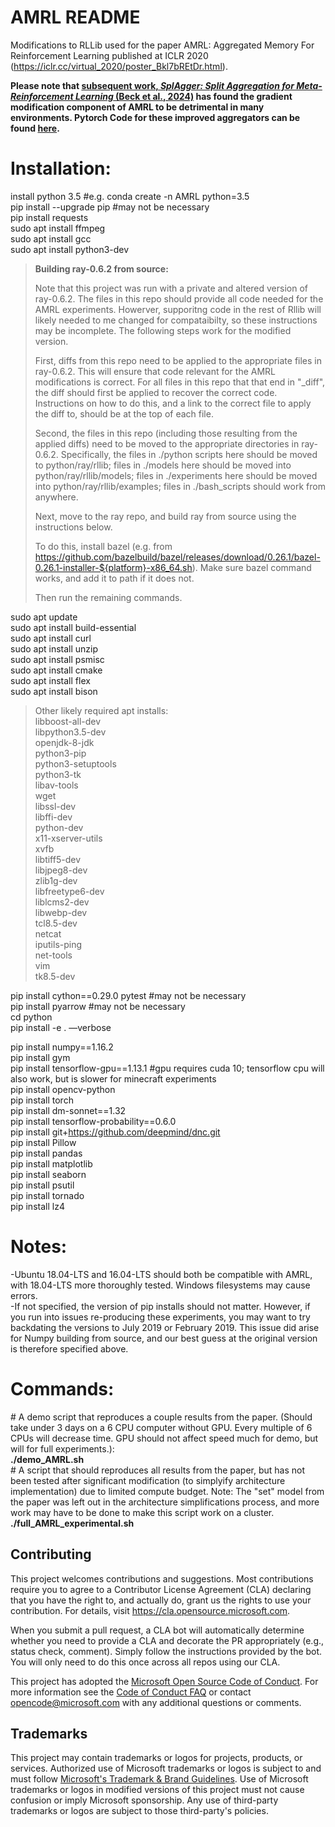 # AMRL README

Modifications to RLLib used for the paper AMRL: Aggregated Memory For Reinforcement Learning published at ICLR 2020 (https://iclr.cc/virtual_2020/poster_Bkl7bREtDr.html).

**Please note that [subsequent work, *SplAgger: Split Aggregation for Meta-Reinforcement Learning* (Beck et al., 2024)](https://arxiv.org/abs/2403.03020) has found the gradient modification component of AMRL to be detrimental in many environments.  Pytorch Code for these improved aggregators can be found [here](https://github.com/jacooba/hyper/blob/main/models/aggregator.py).**

# Installation:

install python 3.5 #e.g. conda create -n AMRL python=3.5  
pip install --upgrade pip #may not be necessary  
pip install requests  
sudo apt install ffmpeg  
sudo apt install gcc  
sudo apt install python3-dev  

>**Building ray-0.6.2 from source:**
>
>Note that this project was run with a private and altered version of ray-0.6.2. The files in this repo should provide all code needed for the AMRL experiments. Howerver, supporitng code in the rest of Rllib will likely needed to me changed for compataibilty, so these instructions may be incomplete. The following steps work for the modified version.
>
>First, diffs from this repo need to be applied to the appropriate files in ray-0.6.2. This will ensure that code relevant for the AMRL modifications is correct. For all files in this repo that that end in "_diff", the diff should first be applied to recover the correct code. Instructions on how to do this, and a link to the correct file to apply the diff to, should be at the top of each file.
>
>Second, the files in this repo (including those resulting from the applied diffs) need to be moved to the appropriate directories in ray-0.6.2. Specifically, the files in ./python scripts here should be moved to python/ray/rllib; files in ./models here should be moved into python/ray/rllib/models;  files in ./experiments here should be moved into python/ray/rllib/examples; files in ./bash_scripts should work from anywhere. 
>
>Next, move to the ray repo, and build ray from source using the instructions below.
>
>To do this, install bazel (e.g. from https://github.com/bazelbuild/bazel/releases/download/0.26.1/bazel-0.26.1-installer-${platform}-x86_64.sh). Make sure bazel command works, and add it to path if it does not.  
>
>Then run the remaining commands.

sudo apt update  
sudo apt install build-essential  
sudo apt install curl  
sudo apt install unzip  
sudo apt install psmisc  
sudo apt install cmake  
sudo apt install flex  
sudo apt install bison  

> Other likely required apt installs:  
> libboost-all-dev  
  libpython3.5-dev  
  openjdk-8-jdk  
  python3-pip  
  python3-setuptools  
  python3-tk  
  libav-tools  
  wget  
  libssl-dev  
  libffi-dev  
  python-dev  
  x11-xserver-utils  
  xvfb  
  libtiff5-dev  
  libjpeg8-dev  
  zlib1g-dev  
  libfreetype6-dev  
  liblcms2-dev  
  libwebp-dev  
  tcl8.5-dev  
  netcat  
  iputils-ping  
  net-tools  
  vim  
  tk8.5-dev

pip install cython==0.29.0 pytest #may not be necessary  
pip install pyarrow #may not be necessary  
cd python  
pip install -e . —verbose  

pip install numpy==1.16.2  
pip install gym  
pip install tensorflow-gpu==1.13.1 #gpu requires cuda 10; tensorflow cpu will also work, but is slower for minecraft experiments  
pip install opencv-python  
pip install torch  
pip install dm-sonnet==1.32  
pip install tensorflow-probability==0.6.0  
pip install git+https://github.com/deepmind/dnc.git  
pip install Pillow  
pip install pandas  
pip install matplotlib  
pip install seaborn  
pip install psutil  
pip install tornado  
pip install lz4  



# Notes:
-Ubuntu 18.04-LTS and 16.04-LTS should both be compatible with AMRL, with 18.04-LTS more thoroughly tested. Windows filesystems may cause errors.  
-If not specified, the version of pip installs should not matter. However, if you run into issues re-producing these experiments, you may want to try backdating the versions to July 2019 or February 2019. This issue did arise for Numpy building from source, and our best guess at the original version is therefore specified above.

# Commands:
\# A demo script that reproduces a couple results from the paper. (Should take under 3 days on a 6 CPU computer without GPU. Every multiple of 6 CPUs will decrease time. GPU should not affect speed much for demo, but will for full experiments.):  
**./demo_AMRL.sh**  
\# A script that should reproduces all results from the paper, but has not been tested after significant modification (to simplyify architecture implementation) due to limited compute budget. Note: The "set" model from the paper was left out in the architecture simplifications process, and more work may have to be done to make this script work on a cluster.    
**./full_AMRL_experimental.sh**  


## Contributing

This project welcomes contributions and suggestions.  Most contributions require you to agree to a
Contributor License Agreement (CLA) declaring that you have the right to, and actually do, grant us
the rights to use your contribution. For details, visit https://cla.opensource.microsoft.com.

When you submit a pull request, a CLA bot will automatically determine whether you need to provide
a CLA and decorate the PR appropriately (e.g., status check, comment). Simply follow the instructions
provided by the bot. You will only need to do this once across all repos using our CLA.

This project has adopted the [Microsoft Open Source Code of Conduct](https://opensource.microsoft.com/codeofconduct/).
For more information see the [Code of Conduct FAQ](https://opensource.microsoft.com/codeofconduct/faq/) or
contact [opencode@microsoft.com](mailto:opencode@microsoft.com) with any additional questions or comments.

## Trademarks

This project may contain trademarks or logos for projects, products, or services. Authorized use of Microsoft 
trademarks or logos is subject to and must follow 
[Microsoft's Trademark & Brand Guidelines](https://www.microsoft.com/en-us/legal/intellectualproperty/trademarks/usage/general).
Use of Microsoft trademarks or logos in modified versions of this project must not cause confusion or imply Microsoft sponsorship.
Any use of third-party trademarks or logos are subject to those third-party's policies.
